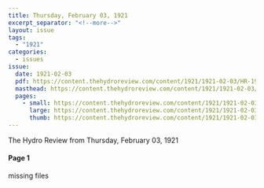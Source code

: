 ```yaml
---
title: Thursday, February 03, 1921
excerpt_separator: "<!--more-->"
layout: issue
tags:
  - "1921"
categories:
  - issues
issue:
  date: 1921-02-03
  pdf: https://content.thehydroreview.com/content/1921/1921-02-03/HR-1921-02-03.pdf
  masthead: https://content.thehydroreview.com/content/1921/1921-02-03/masthead/HR-1921-02-03.jpg
  pages:
    - small: https://content.thehydroreview.com/content/1921/1921-02-03/small/HR-1921-02-03-01.jpg
      large: https://content.thehydroreview.com/content/1921/1921-02-03/large/HR-1921-02-03-01.jpg
      thumb: https://content.thehydroreview.com/content/1921/1921-02-03/thumbnails/HR-1921-02-03-01.jpg
---
```


The Hydro Review from Thursday, February 03, 1921

<!--more-->

<h4>Page 1</h4>
<p>missing files</p>
